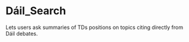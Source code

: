 # Dáil_Search
Lets users ask summaries of TDs positions on topics citing directly from Dáil debates.
